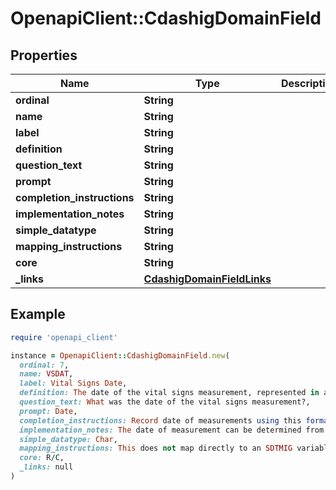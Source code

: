 # OpenapiClient::CdashigDomainField

## Properties

| Name | Type | Description | Notes |
| ---- | ---- | ----------- | ----- |
| **ordinal** | **String** |  | [optional] |
| **name** | **String** |  | [optional] |
| **label** | **String** |  | [optional] |
| **definition** | **String** |  | [optional] |
| **question_text** | **String** |  | [optional] |
| **prompt** | **String** |  | [optional] |
| **completion_instructions** | **String** |  | [optional] |
| **implementation_notes** | **String** |  | [optional] |
| **simple_datatype** | **String** |  | [optional] |
| **mapping_instructions** | **String** |  | [optional] |
| **core** | **String** |  | [optional] |
| **_links** | [**CdashigDomainFieldLinks**](CdashigDomainFieldLinks.md) |  | [optional] |

## Example

```ruby
require 'openapi_client'

instance = OpenapiClient::CdashigDomainField.new(
  ordinal: 7,
  name: VSDAT,
  label: Vital Signs Date,
  definition: The date of the vital signs measurement, represented in an unambiguous date format (e.g., DD-MON-YYYY).,
  question_text: What was the date of the vital signs measurement?,
  prompt: Date,
  completion_instructions: Record date of measurements using this format (DD-MON-YYYY).,
  implementation_notes: The date of measurement can be determined from a collected date of visit (VISDAT) and in such cases a separate measurement date field is not required.,
  simple_datatype: Char,
  mapping_instructions: This does not map directly to an SDTMIG variable. For the SDTM submission dataset, concatenate all collected CDASH DATE and TIME components and populate the SDTMIG variable VSDTC in ISO 8601 format.,
  core: R/C,
  _links: null
)
```

